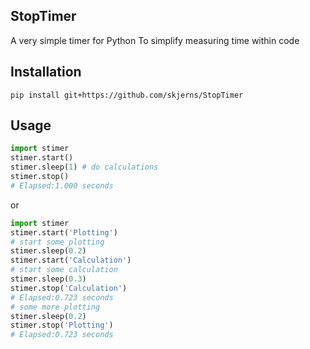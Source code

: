 ## StopTimer
A very simple timer for Python
To simplify measuring time within code

## Installation
`pip install git+https://github.com/skjerns/StopTimer`

## Usage
```Python
import stimer
stimer.start()
stimer.sleep(1) # do calculations
stimer.stop()
# Elapsed:1.000 seconds
```
or
```Python
import stimer
stimer.start('Plotting')
# start some plotting
stimer.sleep(0.2)
stimer.start('Calculation')
# start some calculation
stimer.sleep(0.3)
stimer.stop('Calculation')
# Elapsed:0.723 seconds
# some more plotting
stimer.sleep(0.2)
stimer.stop('Plotting')
# Elapsed:0.723 seconds
```
